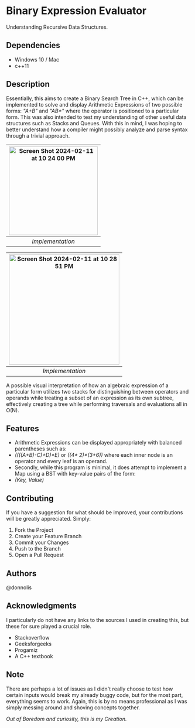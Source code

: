 # Binary Expression Evaluator
Understanding Recursive Data Structures.

## Dependencies

- Windows 10 / Mac
- c++11


## Description

Essentially, this aims to create a Binary Search Tree in C++, which can be implemented
to solve and display Arithmetic Expressions of two possible forms: _"A+B"_ and _"AB*"_ where the operator is positioned to a particular form. This was also intended to test my understanding of other useful data structures such as Stacks and Queues. With this in mind, I was hoping to better understand 
how a compiler might possibly analyze and parse syntax through a trivial approach.

| <img width="242" alt="Screen Shot 2024-02-11 at 10 24 00 PM" src="https://github.com/halaway/binary-expression-evaluator/assets/31904474/5f279daa-1b7d-4188-9fef-550d7c45b955"> |
|:--:| 
| *Implementation* |

| <img width="301" alt="Screen Shot 2024-02-11 at 10 28 51 PM" src="https://github.com/halaway/binary-expression-evaluator/assets/31904474/d5953b91-9fb3-4f1c-b46d-ffa922c4f8b0"> |
|:--:| 
| *Implementation* |

A possible visual interpretation of how an algebraic expression of a particular form utilizes two stacks for distinguishing between operators and operands while treating a subset of an expression as its own subtree, effectively creating a tree while performing traversals and evaluations all in O(N). 


## Features

- Arithmetic Expressions can be displayed appropriately with balanced parentheses such as:
- _((((A+B)-C)+D)*E)_ or _((4* 2)*(3+6))_ where each inner node is an operator and every leaf is an operand.
- Secondly, while this program is minimal, it does attempt to implement a Map using a BST with key-value pairs of the form: 
- _(Key, Value)_


## Contributing

If you have a suggestion for what should be improved, your contributions will be greatly appreciated. Simply: 
1. Fork the Project
2. Create your Feature Branch 
3. Commit your Changes
4. Push to the Branch 
5. Open a Pull Request


## Authors

@donnolis

## Acknowledgments

I particularly do not have any links to the sources I used in creating this, but these for sure played a crucial role. 
- Stackoverflow
- Geeksforgeeks 
- Progamiz
- A C++ textbook

## Note

There are perhaps a lot of issues as I didn't really choose to test how certain inputs would break my already 
buggy code, but for the most part, everything seems to work. Again, this is by no means professional as I was simply messing around and
shoving concepts together. 

_Out of Boredom and curiosity, this is my Creation._





